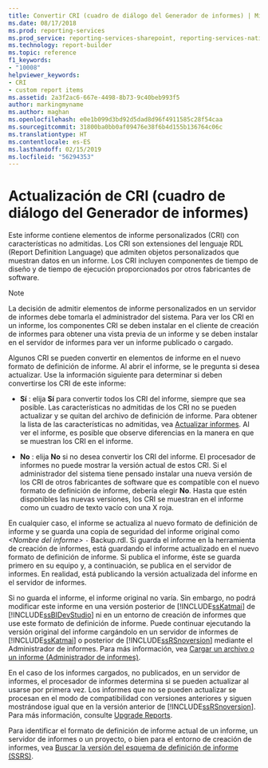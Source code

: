 ```yaml
---
title: Convertir CRI (cuadro de diálogo del Generador de informes) | Microsoft Docs
ms.date: 08/17/2018
ms.prod: reporting-services
ms.prod_service: reporting-services-sharepoint, reporting-services-native
ms.technology: report-builder
ms.topic: reference
f1_keywords:
- "10008"
helpviewer_keywords:
- CRI
- custom report items
ms.assetid: 2a3f2ac6-667e-4498-8b73-9c40beb993f5
author: markingmyname
ms.author: maghan
ms.openlocfilehash: e0e1b099d3bd92d5dad8d96f4911585c28f54caa
ms.sourcegitcommit: 31800ba0bb0af09476e38f6b4d155b136764c06c
ms.translationtype: HT
ms.contentlocale: es-ES
ms.lasthandoff: 02/15/2019
ms.locfileid: "56294353"
---
```

# <a name="convert-cri-dialog-box-report-builder"></a>Actualización de CRI (cuadro de diálogo del Generador de informes)

  Este informe contiene elementos de informe personalizados (CRI) con características no admitidas. Los CRI son extensiones del lenguaje RDL (Report Definition Language) que admiten objetos personalizados que muestran datos en un informe. Los CRI incluyen componentes de tiempo de diseño y de tiempo de ejecución proporcionados por otros fabricantes de software.  
  
> [!NOTE]  
>  La decisión de admitir elementos de informe personalizados en un servidor de informes debe tomarla el administrador del sistema. Para ver los CRI en un informe, los componentes CRI se deben instalar en el cliente de creación de informes para obtener una vista previa de un informe y se deben instalar en el servidor de informes para ver un informe publicado o cargado.  
  
 Algunos CRI se pueden convertir en elementos de informe en el nuevo formato de definición de informe. Al abrir el informe, se le pregunta si desea actualizar. Use la información siguiente para determinar si deben convertirse los CRI de este informe:  
  
-   **Sí** : elija **Sí** para convertir todos los CRI del informe, siempre que sea posible. Las características no admitidas de los CRI no se pueden actualizar y se quitan del archivo de definición de informe. Para obtener la lista de las características no admitidas, vea [Actualizar informes](../../reporting-services/install-windows/upgrade-reports.md). Al ver el informe, es posible que observe diferencias en la manera en que se muestran los CRI en el informe.  
  
-   **No** : elija **No** si no desea convertir los CRI del informe. El procesador de informes no puede mostrar la versión actual de estos CRI. Si el administrador del sistema tiene pensado instalar una nueva versión de los CRI de otros fabricantes de software que es compatible con el nuevo formato de definición de informe, debería elegir **No**. Hasta que estén disponibles las nuevas versiones, los CRI se muestran en el informe como un cuadro de texto vacío con una X roja.  
  
 En cualquier caso, el informe se actualiza al nuevo formato de definición de informe y se guarda una copia de seguridad del informe original como *\<Nombre del informe>* `-` Backup.rdl. Si guarda el informe en la herramienta de creación de informes, está guardando el informe actualizado en el nuevo formato de definición de informe. Si publica el informe, éste se guarda primero en su equipo y, a continuación, se publica en el servidor de informes. En realidad, está publicando la versión actualizada del informe en el servidor de informes.  
  
 Si no guarda el informe, el informe original no varía. Sin embargo, no podrá modificar este informe en una versión posterior de [!INCLUDE[ssKatmai](../../includes/sskatmai-md.md)] de [!INCLUDE[ssBIDevStudio](../../includes/ssbidevstudio-md.md)] ni en un entorno de creación de informes que use este formato de definición de informe. Puede continuar ejecutando la versión original del informe cargándolo en un servidor de informes de [!INCLUDE[ssKatmai](../../includes/sskatmai-md.md)] o posterior de [!INCLUDE[ssRSnoversion](../../includes/ssrsnoversion-md.md)] mediante el Administrador de informes. Para más información, vea [Cargar un archivo o un informe &#40;Administrador de informes&#41;](../../reporting-services/reports/upload-a-file-or-report-report-manager.md).  
  
 En el caso de los informes cargados, no publicados, en un servidor de informes, el procesador de informes determina si se pueden actualizar al usarse por primera vez. Los informes que no se pueden actualizar se procesan en el modo de compatibilidad con versiones anteriores y siguen mostrándose igual que en la versión anterior de [!INCLUDE[ssRSnoversion](../../includes/ssrsnoversion-md.md)]. Para más información, consulte [Upgrade Reports](../../reporting-services/install-windows/upgrade-reports.md).  
  
 Para identificar el formato de definición de informe actual de un informe, un servidor de informes o un proyecto, o bien para el entorno de creación de informes, vea [Buscar la versión del esquema de definición de informe &#40;SSRS&#41;](../../reporting-services/reports/find-the-report-definition-schema-version-ssrs.md).  

  
  
